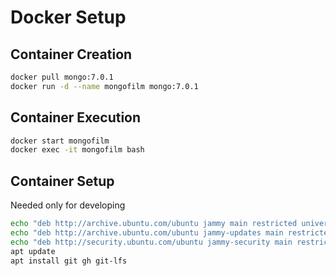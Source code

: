 
# Docker Setup

## Container Creation

```sh
docker pull mongo:7.0.1
docker run -d --name mongofilm mongo:7.0.1
```

## Container Execution

```sh
docker start mongofilm
docker exec -it mongofilm bash
```

## Container Setup

Needed only for developing

```sh
echo "deb http://archive.ubuntu.com/ubuntu jammy main restricted universe multiverse" > /etc/apt/sources.list
echo "deb http://archive.ubuntu.com/ubuntu jammy-updates main restricted universe multiverse" >> /etc/apt/sources.list
echo "deb http://security.ubuntu.com/ubuntu jammy-security main restricted universe multiverse" >> /etc/apt/sources.list
apt update
apt install git gh git-lfs
```
